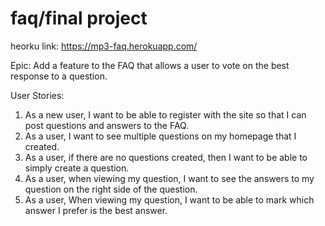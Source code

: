 # faq/final project

heorku link: https://mp3-faq.herokuapp.com/

Epic: Add a feature to the FAQ that allows a user to vote on the best response to a question.

User Stories:

1. As a new user, I want to be able to register with the site so that I can post questions and answers to the FAQ.
2. As a user, I want to see multiple questions on my homepage that I created.
3. As a user, if there are no questions created, then I want to be able to simply create a question.
4. As a user, when viewing my question, I want to see the answers to my question on the right side of the question.
5. As a user, When viewing my question, I want to be able to mark which answer I prefer is the best answer.
